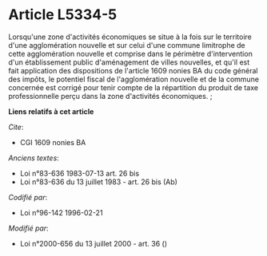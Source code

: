 # Article L5334-5

Lorsqu'une zone d'activités économiques se situe à la fois sur le territoire d'une agglomération nouvelle et sur celui d'une
commune limitrophe de cette agglomération nouvelle et comprise dans le périmètre d'intervention d'un établissement public
d'aménagement de villes nouvelles, et qu'il est fait application des dispositions de l'article 1609 nonies BA du code général
des impôts, le potentiel fiscal de l'agglomération nouvelle et de la commune concernée est corrigé pour tenir compte de la
répartition du produit de taxe professionnelle perçu dans la zone d'activités économiques. ;

**Liens relatifs à cet article**

_Cite_:

  - CGI 1609 nonies BA

_Anciens textes_:

  - Loi n°83-636 1983-07-13 art. 26 bis
  - Loi n°83-636 du 13 juillet 1983 - art. 26 bis (Ab)

_Codifié par_:

  - Loi n°96-142 1996-02-21

_Modifié par_:

  - Loi n°2000-656 du 13 juillet 2000 - art. 36 ()
